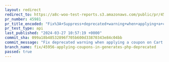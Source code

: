 ```yaml
---
layout: redirect
redirect_to: https://a8c-woo-test-reports.s3.amazonaws.com/public/pr/45981/api/index.html
pr_number: 45981
pr_title_encoded: "Fix%3A+Suppress+deprecated+warning+when+applying+a+coupon+on+Cart+in+PHP+%3E+8.0"
pr_test_type: api
last_published: "2024-03-27 10:57:19 +0000"
commit_sha: 099a18b48532896f705b600d33870343e84c04bb
commit_message: "Fix deprecated warning when applying a coupon on Cart in PHP > 8.0"
branch_name: fix/45956-applying-coupons-in-generates-php-deprecated
passed: true
---
```

